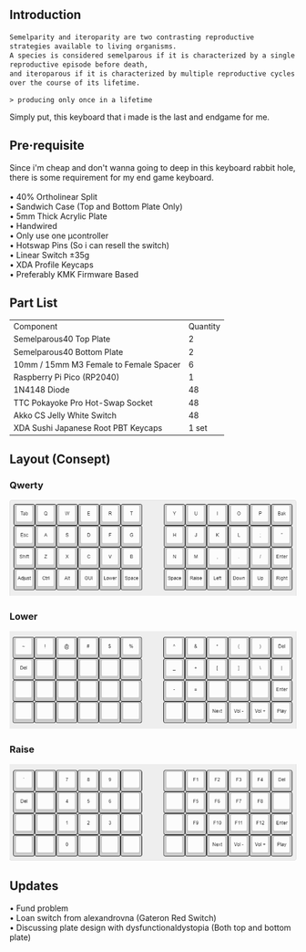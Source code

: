 <h2>Introduction</h2>

```
Semelparity and iteroparity are two contrasting reproductive strategies available to living organisms.
A species is considered semelparous if it is characterized by a single reproductive episode before death,
and iteroparous if it is characterized by multiple reproductive cycles over the course of its lifetime.
```
```
> producing only once in a lifetime
```

<p>Simply put, this keyboard that i made is the last and endgame for me.</p>

<h2>Pre·requisite</h2>
Since i'm cheap and don't wanna going to deep in this keyboard rabbit hole, there is some requirement for my end game keyboard.
<br><br>
• 40% Ortholinear Split
<br>
• Sandwich Case (Top and Bottom Plate Only)
<br>
• 5mm Thick Acrylic Plate
<br>
• Handwired
<br>
• Only use one µcontroller
<br>
• Hotswap Pins (So i can resell the switch)
<br>
• Linear Switch ±35g
<br>
• XDA Profile Keycaps
<br>
• Preferably KMK Firmware Based 

<h2>Part List</h2>
<table>
    <tr>
        <td>Component</td>
        <td>Quantity</td>
    </tr>
    <tr>
        <td>Semelparous40 Top Plate</td>
        <td>2</td>
    </tr>
    <tr>
        <td>Semelparous40 Bottom Plate</td>
        <td>2</td>
    </tr>
    <tr>
        <td>10mm / 15mm M3 Female to Female Spacer</td>
        <td>6</td>
    </tr>
    <tr>
        <td>Raspberry Pi Pico (RP2040)</td>
        <td>1</td>
    </tr>
    <tr>
        <td>1N4148 Diode</td>
        <td>48</td>
    </tr>
    <tr>
        <td>TTC Pokayoke Pro Hot-Swap Socket</td>
        <td>48</td>
    </tr>
    <tr>
        <td>Akko CS Jelly White Switch</td>
        <td>48</td>
    </tr>
    <tr>
        <td>XDA Sushi Japanese Root PBT Keycaps</td>
        <td>1 set</td>
    </tr>
</table>

<h2>Layout (Consept)</h2>
<h3>Qwerty</h3>
<img src="./keyboard-layout/keyboard-layout-qwerty.png">
<h3>Lower</h3>
<img src="./keyboard-layout/keyboard-layout-lower.png">
<h3>Raise</h3>
<img src="./keyboard-layout/keyboard-layout-raise.png">

<h2>Updates</h2>
• Fund problem
<br>
• Loan switch from alexandrovna (Gateron Red Switch)
<br>
• Discussing plate design with dysfunctionaldystopia (Both top and bottom plate)